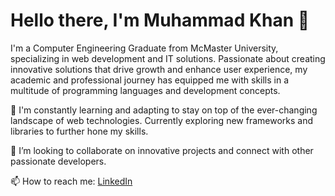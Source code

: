 
# Hello there, I'm Muhammad Khan 👋
I'm a Computer Engineering Graduate from McMaster University, specializing in web development and IT solutions. Passionate about creating innovative solutions that drive growth and enhance user experience, my academic and professional journey has equipped me with skills in a multitude of programming languages and development concepts.

🌱 I'm constantly learning and adapting to stay on top of the ever-changing landscape of web technologies. Currently exploring new frameworks and libraries to further hone my skills.

👯 I’m looking to collaborate on innovative projects and connect with other passionate developers.

📫 How to reach me: [LinkedIn](https://www.linkedin.com/in/muhammadkhanx/)



<!--
**KhanxMo/KhanxMo** is a ✨ _special_ ✨ repository because its `README.md` (this file) appears on your GitHub profile.

Here are some ideas to get you started:

- 🔭 I’m currently working on ...
- 🌱 I’m currently learning ...
- 👯 I’m looking to collaborate on ...
- 🤔 I’m looking for help with ...
- 💬 Ask me about ...
- 📫 How to reach me: ...
- 😄 Pronouns: ...
- ⚡ Fun fact: ...
-->
